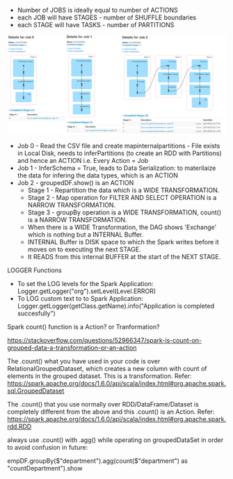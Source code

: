 - Number of JOBS is ideally equal to number of ACTIONS
- each JOB will have STAGES - number of SHUFFLE boundaries
- each STAGE will have TASKS - number of PARTITIONS

![Multiple Jobs & Stages within](DFJobs.png)

- Job 0 - Read the CSV file and create mapinternalpartitions - File exists in Local Disk, needs to inferPartitions (to create an RDD with Partitions) and hence an ACTION
i.e. Every Action = Job
- Job 1 - InferSchema = True, leads to Data Serialization: to materilaize the data for infering the data types, which is an ACTION
- Job 2 - groupedDF.show() is an ACTION
	- Stage 1 - Repartition the data which is a WIDE TRANSFORMATION.
	- Stage 2 - Map operation for FILTER AND SELECT OPERATION is a NARROW TRANSFORMATION.
	- Stage 3 - groupBy operation is a WIDE TRANSFORMATION, count() is a NARROW TRANSFORMATION.
	- When there is a WIDE Transformation, the DAG shows 'Exchange' which is nothing but a INTERNAL Buffer.
	- INTERNAL Buffer is DISK space to which the Spark writes before it moves on to executing the next STAGE.
	- It READS from this internal BUFFER at the start of the NEXT STAGE.

LOGGER Functions
- To set the LOG levels for the Spark Application: Logger.getLogger("org").setLevel(Level.ERROR)
- To LOG custom text to to Spark Application: Logger.getLogger(getClass.getName).info("Application is completed succesfully")

Spark count() function is a Action? or Tranformation?

https://stackoverflow.com/questions/52966347/spark-is-count-on-grouped-data-a-transformation-or-an-action

The .count() what you have used in your code is over RelationalGroupedDataset, which creates a new column with count of elements in the grouped dataset. This is a transformation.
Refer: https://spark.apache.org/docs/1.6.0/api/scala/index.html#org.apache.spark.sql.GroupedDataset

The .count() that you use normally over RDD/DataFrame/Dataset is completely different from the above and this .count() is an Action.
Refer: https://spark.apache.org/docs/1.6.0/api/scala/index.html#org.apache.spark.rdd.RDD

always use .count() with .agg() while operating on groupedDataSet in order to avoid confusion in future:

empDF.groupBy($"department").agg(count($"department") as "countDepartment").show
